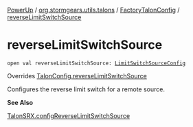[PowerUp](../../index.md) / [org.stormgears.utils.talons](../index.md) / [FactoryTalonConfig](index.md) / [reverseLimitSwitchSource](./reverse-limit-switch-source.md)

# reverseLimitSwitchSource

`open val reverseLimitSwitchSource: `[`LimitSwitchSourceConfig`](../-limit-switch-source-config.md)

Overrides [TalonConfig.reverseLimitSwitchSource](../-talon-config/reverse-limit-switch-source.md)

Configures the reverse limit switch for a remote source.

**See Also**

[TalonSRX.configReverseLimitSwitchSource](#)

